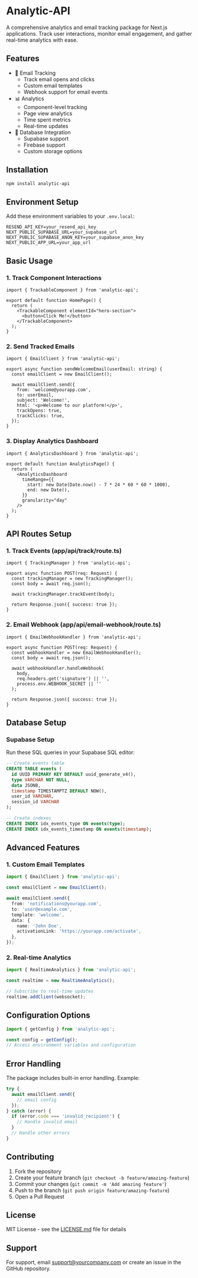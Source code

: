 # Analytic-API

A comprehensive analytics and email tracking package for Next.js applications. Track user interactions, monitor email engagement, and gather real-time analytics with ease.

## Features

- 📧 Email Tracking
  - Track email opens and clicks
  - Custom email templates
  - Webhook support for email events
- 📊 Analytics
  - Component-level tracking
  - Page view analytics
  - Time spent metrics
  - Real-time updates
- 🔄 Database Integration
  - Supabase support
  - Firebase support
  - Custom storage options

## Installation

```bash
npm install analytic-api
```

## Environment Setup

Add these environment variables to your `.env.local`:

```env
RESEND_API_KEY=your_resend_api_key
NEXT_PUBLIC_SUPABASE_URL=your_supabase_url
NEXT_PUBLIC_SUPABASE_ANON_KEY=your_supabase_anon_key
NEXT_PUBLIC_APP_URL=your_app_url
```

## Basic Usage

### 1. Track Component Interactions

```tsx
import { TrackableComponent } from 'analytic-api';

export default function HomePage() {
  return (
    <TrackableComponent elementId="hero-section">
      <button>Click Me!</button>
    </TrackableComponent>
  );
}
```

### 2. Send Tracked Emails

```tsx
import { EmailClient } from 'analytic-api';

export async function sendWelcomeEmail(userEmail: string) {
  const emailClient = new EmailClient();

  await emailClient.send({
    from: 'welcome@yourapp.com',
    to: userEmail,
    subject: 'Welcome!',
    html: '<p>Welcome to our platform!</p>',
    trackOpens: true,
    trackClicks: true,
  });
}
```

### 3. Display Analytics Dashboard

```tsx
import { AnalyticsDashboard } from 'analytic-api';

export default function AnalyticsPage() {
  return (
    <AnalyticsDashboard
      timeRange={{
        start: new Date(Date.now() - 7 * 24 * 60 * 60 * 1000),
        end: new Date(),
      }}
      granularity="day"
    />
  );
}
```

## API Routes Setup

### 1. Track Events (app/api/track/route.ts)

```tsx
import { TrackingManager } from 'analytic-api';

export async function POST(req: Request) {
  const trackingManager = new TrackingManager();
  const body = await req.json();

  await trackingManager.trackEvent(body);

  return Response.json({ success: true });
}
```

### 2. Email Webhook (app/api/email-webhook/route.ts)

```tsx
import { EmailWebhookHandler } from 'analytic-api';

export async function POST(req: Request) {
  const webhookHandler = new EmailWebhookHandler();
  const body = await req.json();

  await webhookHandler.handleWebhook(
    body,
    req.headers.get('signature') || '',
    process.env.WEBHOOK_SECRET || ''
  );

  return Response.json({ success: true });
}
```

## Database Setup

### Supabase Setup

Run these SQL queries in your Supabase SQL editor:

```sql
-- Create events table
CREATE TABLE events (
  id UUID PRIMARY KEY DEFAULT uuid_generate_v4(),
  type VARCHAR NOT NULL,
  data JSONB,
  timestamp TIMESTAMPTZ DEFAULT NOW(),
  user_id VARCHAR,
  session_id VARCHAR
);

-- Create indexes
CREATE INDEX idx_events_type ON events(type);
CREATE INDEX idx_events_timestamp ON events(timestamp);
```

## Advanced Features

### 1. Custom Email Templates

```typescript
import { EmailClient } from 'analytic-api';

const emailClient = new EmailClient();

await emailClient.send({
  from: 'notifications@yourapp.com',
  to: 'user@example.com',
  template: 'welcome',
  data: {
    name: 'John Doe',
    activationLink: 'https://yourapp.com/activate',
  },
});
```

### 2. Real-time Analytics

```typescript
import { RealtimeAnalytics } from 'analytic-api';

const realtime = new RealtimeAnalytics();

// Subscribe to real-time updates
realtime.addClient(websocket);
```

## Configuration Options

```typescript
import { getConfig } from 'analytic-api';

const config = getConfig();
// Access environment variables and configuration
```

## Error Handling

The package includes built-in error handling. Example:

```typescript
try {
  await emailClient.send({
    // email config
  });
} catch (error) {
  if (error.code === 'invalid_recipient') {
    // Handle invalid email
  }
  // Handle other errors
}
```

## Contributing

1. Fork the repository
2. Create your feature branch (`git checkout -b feature/amazing-feature`)
3. Commit your changes (`git commit -m 'Add amazing feature'`)
4. Push to the branch (`git push origin feature/amazing-feature`)
5. Open a Pull Request

## License

MIT License - see the [LICENSE.md](LICENSE.md) file for details

## Support

For support, email support@yourcompany.com or create an issue in the GitHub repository.
